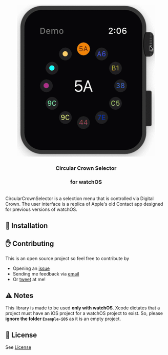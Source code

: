 <p align="center">
    <img src="./Demo.gif">
  <h3 align="center">Circular Crown Selector</h3>
  <h3 align="center">for watchOS</h3>
</p>
<br>
CircularCrownSelector is a selection menu that is controlled via Digital Crown.
The user interface is a replica of Apple's old Contact app designed for previous versions of watchOS.

## 👷 Installation

## ✋ Contributing
This is an open source project so feel free to contribute by
- Opening an [issue](https://github.com/mkchoi212/CircularCrownSelector/issues/new)
- Sending me feedback via [email](mailto://mkchoi212@icloud.com)
- Or [tweet](https://twitter.com/Bananamlkshake2) at me!

## ⚠️ Notes
This library is made to be used **only with watchOS**. Xcode dictates that a project must have an iOS project for a watchOS project to exist. So, please **ignore the folder `Example-iOS`** as it is an empty project.

## 👮 License
See [License](./LICENSE)
